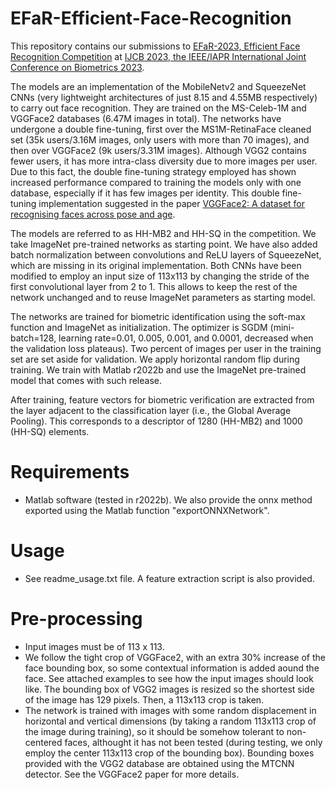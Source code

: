 # EFaR-Efficient-Face-Recognition

This repository contains our submissions to [EFaR-2023, Efficient Face Recognition Competition](https://sites.google.com/view/ijcb-2023-efar/) at [IJCB 2023, the IEEE/IAPR International Joint Conference on Biometrics 2023](https://ijcb2023.ieee-biometrics.org/).

The models are an implementation of the MobileNetv2 and SqueezeNet CNNs (very lightweight architectures of just 8.15 and 4.55MB respectively) to carry out face recognition. They are trained on the MS-Celeb-1M and VGGFace2 databases (6.47M images in total). The networks have undergone a double fine-tuning, first over the MS1M-RetinaFace cleaned set (35k users/3.16M images, only users with more than 70 images), and then over VGGFace2 (9k users/3.31M images). Although VGG2 contains fewer users, it has more intra-class diversity due to more images per user. Due to this fact, the double fine-tuning strategy employed has shown increased performance compared to training the models only with one database, especially if it has few images per identity. This double fine-tuning implementation suggested in the paper [VGGFace2: A dataset for recognising faces across pose and age](https://arxiv.org/abs/1710.08092).

The models are referred to as HH-MB2 and HH-SQ in the competition. We take ImageNet pre-trained networks as starting point. We have also added batch normalization between convolutions and ReLU layers of SqueezeNet, which are missing in its original implementation. Both CNNs have been modified to employ an input size of 113x113 by changing the stride of the first convolutional layer from 2 to 1. This allows to keep the rest of the network unchanged and to reuse ImageNet parameters as starting model. 

The networks are trained for biometric identification using the soft-max function and ImageNet as initialization. The optimizer is SGDM (mini-batch=128, learning rate=0.01, 0.005, 0.001, and 0.0001, decreased when the validation loss plateaus). Two percent of images per user in the training set are set aside for validation. We apply horizontal random flip during training. We train with Matlab r2022b and use the ImageNet pre-trained model that comes with such release.

After training, feature vectors for biometric verification are extracted from the layer adjacent to the classification layer (i.e., the Global Average Pooling). This corresponds to a descriptor of 1280 (HH-MB2) and 1000 (HH-SQ) elements.

# Requirements
  - Matlab software (tested in r2022b). We also provide the onnx method exported using the Matlab function "exportONNXNetwork".

# Usage
  - See readme_usage.txt file. A feature extraction script is also provided.

# Pre-processing
  - Input images must be of 113 x 113.
  - We follow the tight crop of VGGFace2, with an extra 30% increase of the face bounding box, so some contextual information is added aound the face. See attached examples to see how the input images should look like. The bounding box of VGG2 images is resized so the shortest side of the image has 129 pixels. Then, a 113x113 crop is taken.
  - The network is trained with images with some random displacement in horizontal and vertical dimensions (by taking a random 113x113 crop of the image during training), so it should be somehow tolerant to non-centered faces, althought it has not been tested (during testing, we only employ the center 113x113 crop of the bounding box). Bounding boxes provided with the VGG2 database are obtained using the MTCNN detector. See the VGGFace2 paper for more details.
